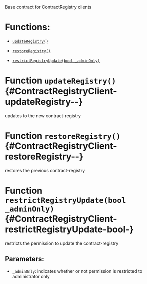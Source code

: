 Base contract for ContractRegistry clients

# Functions:

- [`updateRegistry()`](#ContractRegistryClient-updateRegistry--)

- [`restoreRegistry()`](#ContractRegistryClient-restoreRegistry--)

- [`restrictRegistryUpdate(bool _adminOnly)`](#ContractRegistryClient-restrictRegistryUpdate-bool-)

# Function `updateRegistry()` {#ContractRegistryClient-updateRegistry--}

updates to the new contract-registry

# Function `restoreRegistry()` {#ContractRegistryClient-restoreRegistry--}

restores the previous contract-registry

# Function `restrictRegistryUpdate(bool _adminOnly)` {#ContractRegistryClient-restrictRegistryUpdate-bool-}

restricts the permission to update the contract-registry

## Parameters:

- `_adminOnly`:    indicates whether or not permission is restricted to administrator only
